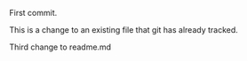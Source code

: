 First commit.

This is a change to an existing file that git has already tracked.

Third change to readme.md
